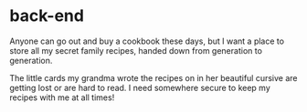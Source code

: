# back-end

Anyone can go out and buy a cookbook these days, but I want a place to store all my secret family recipes, handed down from generation to generation. 

The little cards my grandma wrote the recipes on in her beautiful cursive are getting lost or are hard to read. I need somewhere secure to keep my recipes with me at all times!